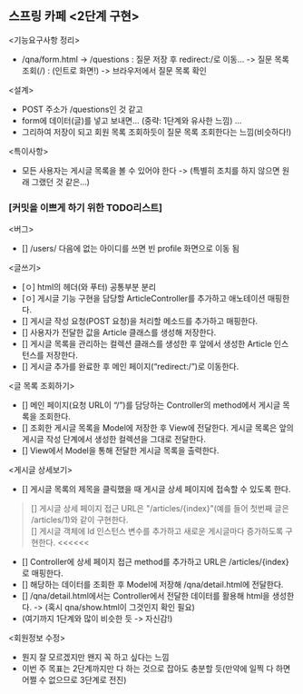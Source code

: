 ## 스프링 카페 <2단계 구현>

<기능요구사항 정리><br>
- /qna/form.html -> /questions : 질문 저장 후 redirect:/로 이동...
  -> 질문 목록 조회(/) : (인트로 화면!) -> 브라우저에서 질문 목록 확인

<설계>
- POST 주소가 /questions인 것 같고
- form에 데이터(글)를 넣고 보내면... (중략: 1단계와 유사한 느낌) ...
- 그리하여 저장이 되고 회원 목록 조회하듯이 질문 목록 조회한다는 느낌(비슷하다!)

<특이사항>
- 모든 사용자는 게시글 목록을 볼 수 있어야 한다 -> (특별히 조치를 하지 않으면 원래 그랬던 것 같은...)

### [커밋을 이쁘게 하기 위한 TODO리스트]
<버그>
- [] /users/ 다음에 없는 아이디를 쓰면 빈 profile 화면으로 이동 됨

<글쓰기>
- [ㅇ] html의 헤더(와 푸터) 공통부분 분리
- [ㅇ] 게시글 기능 구현을 담당할 ArticleController를 추가하고 애노테이션 매핑한다.
- [] 게시글 작성 요청(POST 요청)을 처리할 메소드를 추가하고 매핑한다.
- [] 사용자가 전달한 값을 Article 클래스를 생성해 저장한다.
- [] 게시글 목록을 관리하는 컬렉션 클래스를 생성한 후 앞에서 생성한 Article 인스턴스를 저장한다.
- [] 게시글 추가를 완료한 후 메인 페이지(“redirect:/”)로 이동한다.

<글 목록 조회하기>
- [] 메인 페이지(요청 URL이 “/”)를 담당하는 Controller의 method에서 게시글 목록을 조회한다.
- [] 조회한 게시글 목록을 Model에 저장한 후 View에 전달한다. 게시글 목록은 앞의 게시글 작성 단계에서 생성한 컬렉션을 그대로 전달한다.
- [] View에서 Model을 통해 전달한 게시글 목록을 출력한다.

<게시글 상세보기>
- [] 게시글 목록의 제목을 클릭했을 때 게시글 상세 페이지에 접속할 수 있도록 한다.
> [] 게시글 상세 페이지 접근 URL은 "/articles/{index}"(예를 들어 첫번째 글은 /articles/1)와 같이 구현한다.<br>
> [] 게시글 객체에 Id 인스턴스 변수를 추가하고 새로운 게시글마다 증가하도록 구현한다. <<<<<<
- [] Controller에 상세 페이지 접근 method를 추가하고 URL은 /articles/{index}로 매핑한다.
- [] 해당하는 데이터를 조회한 후 Model에 저장해 /qna/detail.html에 전달한다.
- [] /qna/detail.html에서는 Controller에서 전달한 데이터를 활용해 html을 생성한다. -> (혹시 qna/show.html이 그것인지 확인 필요)
- (여기까지 1단계와 많이 비슷한 듯 -> 자신감!)

<회원정보 수정>
- 뭔지 잘 모르겠지만 왠지 꼭 하고 싶다는 느낌
- 이번 주 목표는 2단계까지만 다 하는 것으로 잡아도 충분할 듯(만약에 일찍 다 하면 어쩔 수 없으므로 3단계로 전진)

